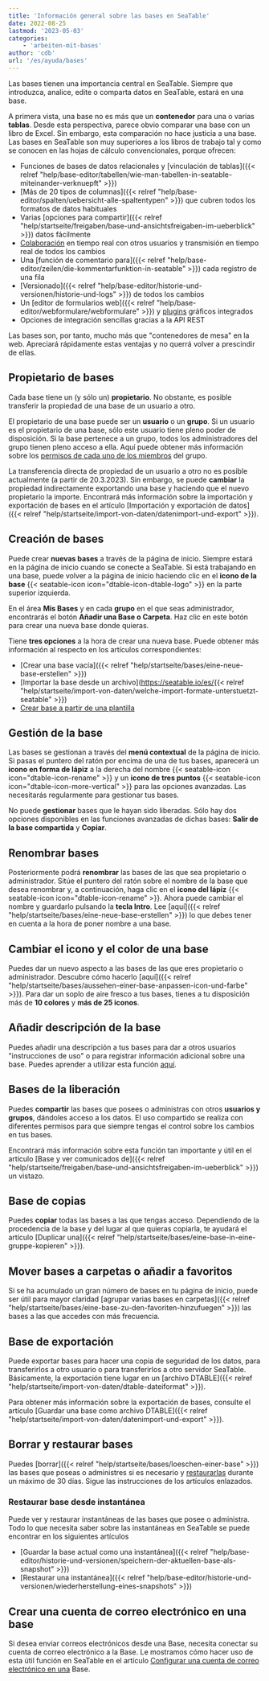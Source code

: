 ```yaml
---
title: 'Información general sobre las bases en SeaTable'
date: 2022-08-25
lastmod: '2023-05-03'
categories:
    - 'arbeiten-mit-bases'
author: 'cdb'
url: '/es/ayuda/bases'
---
```


Las bases tienen una importancia central en SeaTable. Siempre que introduzca, analice, edite o comparta datos en SeaTable, estará en una base.

A primera vista, una base no es más que un **contenedor** para una o varias **tablas**. Desde esta perspectiva, parece obvio comparar una base con un libro de Excel. Sin embargo, esta comparación no hace justicia a una base. Las bases en SeaTable son muy superiores a los libros de trabajo tal y como se conocen en las hojas de cálculo convencionales, porque ofrecen:

- Funciones de bases de datos relacionales y [vinculación de tablas]({{< relref "help/base-editor/tabellen/wie-man-tabellen-in-seatable-miteinander-verknuepft" >}})
- [Más de 20 tipos de columnas]({{< relref "help/base-editor/spalten/uebersicht-alle-spaltentypen" >}}) que cubren todos los formatos de datos habituales
- Varias [opciones para compartir]({{< relref "help/startseite/freigaben/base-und-ansichtsfreigaben-im-ueberblick" >}}) datos fácilmente
- [Colaboración](https://seatable.io/es/docs/seatable-nutzen/zusammenarbeit/) en tiempo real con otros usuarios y transmisión en tiempo real de todos los cambios
- Una [función de comentario para]({{< relref "help/base-editor/zeilen/die-kommentarfunktion-in-seatable" >}}) cada registro de una fila
- [Versionado]({{< relref "help/base-editor/historie-und-versionen/historie-und-logs" >}}) de todos los cambios
- Un [editor de formularios web]({{< relref "help/base-editor/webformulare/webformulare" >}}) y [plugins](https://seatable.io/es/docs/seatable-nutzen/ansichten/) gráficos integrados
- Opciones de integración sencillas gracias a la API REST

Las bases son, por tanto, mucho más que "contenedores de mesa" en la web. Apreciará rápidamente estas ventajas y no querrá volver a prescindir de ellas.

## Propietario de bases

Cada base tiene un (y sólo un) **propietario**. No obstante, es posible transferir la propiedad de una base de un usuario a otro.

El propietario de una base puede ser un **usuario** o un **grupo**. Si un usuario es el propietario de una base, sólo este usuario tiene pleno poder de disposición. Si la base pertenece a un grupo, todos los administradores del grupo tienen pleno acceso a ella. Aquí puede obtener más información sobre los [permisos de cada uno de los miembros](https://seatable.io/es/docs/arbeiten-mit-gruppen/gruppenmitglieder-und-ihre-berechtigungen/) del grupo.

La transferencia directa de propiedad de un usuario a otro no es posible actualmente (a partir de 20.3.2023). Sin embargo, se puede **cambiar** la propiedad indirectamente exportando una base y haciendo que el nuevo propietario la importe. Encontrará más información sobre la importación y exportación de bases en el artículo [Importación y exportación de datos]({{< relref "help/startseite/import-von-daten/datenimport-und-export" >}}).

## Creación de bases

Puede crear **nuevas bases** a través de la página de inicio. Siempre estará en la página de inicio cuando se conecte a SeaTable. Si está trabajando en una base, puede volver a la página de inicio haciendo clic en el **icono de la base** {{< seatable-icon icon="dtable-icon-dtable-logo" >}} en la parte superior izquierda.

En el área **Mis Bases** y en cada **grupo** en el que seas administrador, encontrarás el botón **Añadir una Base o Carpeta**. Haz clic en este botón para crear una nueva base donde quieras.

Tiene **tres opciones** a la hora de crear una nueva base. Puede obtener más información al respecto en los artículos correspondientes:

- [Crear una base vacía]({{< relref "help/startseite/bases/eine-neue-base-erstellen" >}})
- [Importar la base desde un archivo](https://seatable.io/es/{{< relref "help/startseite/import-von-daten/welche-import-formate-unterstuetzt-seatable" >}})
- [Crear base a partir de una plantilla](https://seatable.io/es/docs/arbeiten-mit-bases/anlegen-einer-base-mithilfe-einer-vorlage/)

## Gestión de la base

Las bases se gestionan a través del **menú contextual** de la página de inicio. Si pasas el puntero del ratón por encima de una de tus bases, aparecerá un **icono en forma de lápiz** a la derecha del nombre {{< seatable-icon icon="dtable-icon-rename" >}} y un **icono de tres puntos** {{< seatable-icon icon="dtable-icon-more-vertical" >}} para las opciones avanzadas. Las necesitarás regularmente para gestionar tus bases.

No puede **gestionar** bases que le hayan sido liberadas. Sólo hay dos opciones disponibles en las funciones avanzadas de dichas bases: **Salir de la base compartida** y **Copiar**.

## Renombrar bases

Posteriormente podrá **renombrar** las bases de las que sea propietario o administrador. Sitúe el puntero del ratón sobre el nombre de la base que desea renombrar y, a continuación, haga clic en el **icono del lápiz** {{< seatable-icon icon="dtable-icon-rename" >}}. Ahora puede cambiar el nombre y guardarlo pulsando la **tecla Intro**. Lee [aquí]({{< relref "help/startseite/bases/eine-neue-base-erstellen" >}}) lo que debes tener en cuenta a la hora de poner nombre a una base.

## Cambiar el icono y el color de una base

Puedes dar un nuevo aspecto a las bases de las que eres propietario o administrador. Descubre cómo hacerlo [aquí]({{< relref "help/startseite/bases/aussehen-einer-base-anpassen-icon-und-farbe" >}}). Para dar un soplo de aire fresco a tus bases, tienes a tu disposición más de **10 colores** y **más de 25 iconos**.

## Añadir descripción de la base

Puedes añadir una descripción a tus bases para dar a otros usuarios "instrucciones de uso" o para registrar información adicional sobre una base. Puedes aprender a utilizar esta función [aquí](https://seatable.io/es/docs/arbeiten-mit-bases/wie-man-einer-base-eine-beschreibung-hinzufuegt/).

## Bases de la liberación

Puedes **compartir** las bases que posees o administras con otros **usuarios y grupos**, dándoles acceso a los datos. El uso compartido se realiza con diferentes permisos para que siempre tengas el control sobre los cambios en tus bases.

Encontrará más información sobre esta función tan importante y útil en el artículo [Base y ver comunicados de]({{< relref "help/startseite/freigaben/base-und-ansichtsfreigaben-im-ueberblick" >}}) un vistazo.

## Base de copias

Puedes **copiar** todas las bases a las que tengas acceso. Dependiendo de la procedencia de la base y del lugar al que quieras copiarla, te ayudará el artículo [Duplicar una]({{< relref "help/startseite/bases/eine-base-in-eine-gruppe-kopieren" >}}).

## Mover bases a carpetas o añadir a favoritos

Si se ha acumulado un gran número de bases en tu página de inicio, puede ser útil para mayor claridad [agrupar varias bases en carpetas]({{< relref "help/startseite/bases/eine-base-zu-den-favoriten-hinzufuegen" >}}) las bases a las que accedes con más frecuencia.

## Base de exportación

Puede exportar bases para hacer una copia de seguridad de los datos, para transferirlos a otro usuario o para transferirlos a otro servidor SeaTable. Básicamente, la exportación tiene lugar en un [archivo DTABLE]({{< relref "help/startseite/import-von-daten/dtable-dateiformat" >}}).

Para obtener más información sobre la exportación de bases, consulte el artículo [Guardar una base como archivo DTABLE]({{< relref "help/startseite/import-von-daten/datenimport-und-export" >}}).

## Borrar y restaurar bases

Puedes [borrar]({{< relref "help/startseite/bases/loeschen-einer-base" >}}) las bases que poseas o administres si es necesario y [restaurarlas](https://seatable.io/es/docs/historie-und-versionen/eine-geloeschte-base-wiederherstellen/) durante un máximo de 30 días. Sigue las instrucciones de los artículos enlazados.

### Restaurar base desde instantánea

Puede ver y restaurar instantáneas de las bases que posee o administra. Todo lo que necesita saber sobre las instantáneas en SeaTable se puede encontrar en los siguientes artículos

- [Guardar la base actual como una instantánea]({{< relref "help/base-editor/historie-und-versionen/speichern-der-aktuellen-base-als-snapshot" >}})
- [Restaurar una instantánea]({{< relref "help/base-editor/historie-und-versionen/wiederherstellung-eines-snapshots" >}})

## Crear una cuenta de correo electrónico en una base

Si desea enviar correos electrónicos desde una Base, necesita conectar su cuenta de correo electrónico a la Base. Le mostramos cómo hacer uso de esta útil función en SeaTable en el artículo [Configurar una cuenta de correo electrónico en una](https://seatable.io/es/docs/arbeiten-mit-bases/einrichtung-eines-e-mail-kontos-in-einer-base/) Base.
